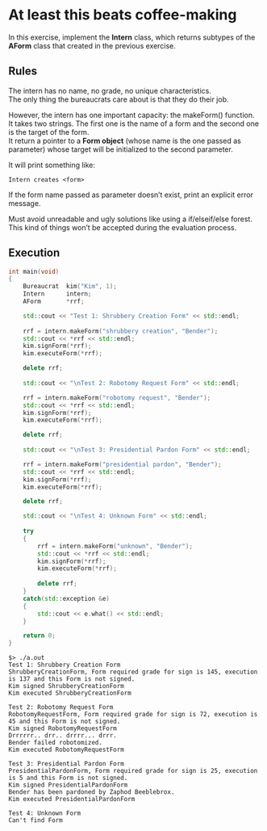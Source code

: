 # At least this beats coffee-making
In this exercise, implement the **Intern** class, which returns subtypes of the **AForm** class that created in the previous exercise.

## Rules
The intern has no name, no grade, no unique characteristics.   
The only thing the bureaucrats care about is that they do their job.   

However, the intern has one important capacity: the makeForm() function.   
It takes two strings. The first one is the name of a form and the second one is the target of the form.    
It return a pointer to a **Form object** (whose name is the one passed as parameter) whose target will be initialized to the second parameter.   

It will print something like:
```
Intern creates <form>
```
If the form name passed as parameter doesn’t exist, print an explicit error message.

Must avoid unreadable and ugly solutions like using a if/elseif/else forest.   
This kind of things won’t be accepted during the evaluation process.

## Execution
```cpp
int	main(void)
{
	Bureaucrat	kim("Kim", 1);
	Intern		intern;
	AForm		*rrf;

	std::cout << "Test 1: Shrubbery Creation Form" << std::endl;
	
	rrf = intern.makeForm("shrubbery creation", "Bender");
	std::cout << *rrf << std::endl;
	kim.signForm(*rrf);
	kim.executeForm(*rrf);

	delete rrf;
	
	std::cout << "\nTest 2: Robotomy Request Form" << std::endl;

	rrf = intern.makeForm("robotomy request", "Bender");
	std::cout << *rrf << std::endl;
	kim.signForm(*rrf);
	kim.executeForm(*rrf);

	delete rrf;
	
	std::cout << "\nTest 3: Presidential Pardon Form" << std::endl;

	rrf = intern.makeForm("presidential pardon", "Bender");
	std::cout << *rrf << std::endl;
	kim.signForm(*rrf);
	kim.executeForm(*rrf);

	delete rrf;

	std::cout << "\nTest 4: Unknown Form" << std::endl;
	
	try
	{
		rrf = intern.makeForm("unknown", "Bender");
		std::cout << *rrf << std::endl;
		kim.signForm(*rrf);
		kim.executeForm(*rrf);
	
		delete rrf;
	}
	catch(std::exception &e)
	{
		std::cout << e.what() << std::endl;
	}

	return 0;
}
```
```
$> ./a.out
Test 1: Shrubbery Creation Form
ShrubberyCreationForm, Form required grade for sign is 145, execution is 137 and this Form is not signed.
Kim signed ShrubberyCreationForm
Kim executed ShrubberyCreationForm

Test 2: Robotomy Request Form
RobotomyRequestForm, Form required grade for sign is 72, execution is 45 and this Form is not signed.
Kim signed RobotomyRequestForm
Drrrrrr.. drr.. drrrr... drrr.
Bender failed robotomized.
Kim executed RobotomyRequestForm

Test 3: Presidential Pardon Form
PresidentialPardonForm, Form required grade for sign is 25, execution is 5 and this Form is not signed.
Kim signed PresidentialPardonForm
Bender has been pardoned by Zaphod Beeblebrox.
Kim executed PresidentialPardonForm

Test 4: Unknown Form
Can't find Form
```
